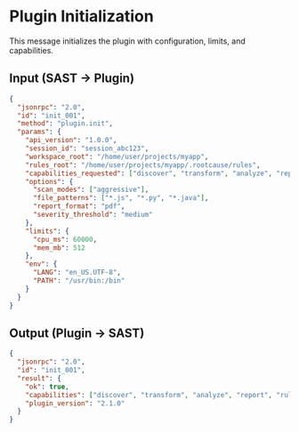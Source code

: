 # Plugin Initialization

This message initializes the plugin with configuration, limits, and capabilities.

## Input (SAST → Plugin)

```json
{
  "jsonrpc": "2.0",
  "id": "init_001",
  "method": "plugin.init",
  "params": {
    "api_version": "1.0.0",
    "session_id": "session_abc123",
    "workspace_root": "/home/user/projects/myapp",
    "rules_root": "/home/user/projects/myapp/.rootcause/rules",
    "capabilities_requested": ["discover", "transform", "analyze", "report", "rules"],
    "options": {
      "scan_modes": ["aggressive"],
      "file_patterns": ["*.js", "*.py", "*.java"],
      "report_format": "pdf",
      "severity_threshold": "medium"
    },
    "limits": {
      "cpu_ms": 60000,
      "mem_mb": 512
    },
    "env": {
      "LANG": "en_US.UTF-8",
      "PATH": "/usr/bin:/bin"
    }
  }
}
```

## Output (Plugin → SAST)

```json
{
  "jsonrpc": "2.0",
  "id": "init_001",
  "result": {
    "ok": true,
    "capabilities": ["discover", "transform", "analyze", "report", "rules"],
    "plugin_version": "2.1.0"
  }
}
```


